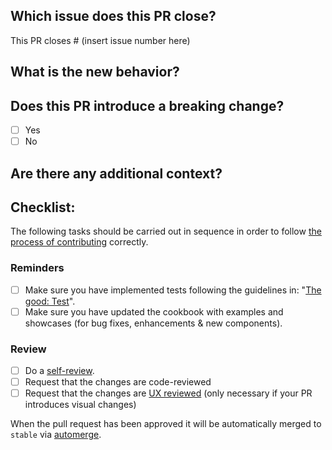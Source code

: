 ## Which issue does this PR close?

This PR closes # (insert issue number here)

## What is the new behavior?

<!-- Replace this paragraph with a description of the new behaviour after your pull request is merged -->

## Does this PR introduce a breaking change?

- [ ] Yes
- [ ] No

<!-- If this PR contains a breaking change, replace this paragraph with a description of the impact and migration path for existing applications  -->

## Are there any additional context?

<!-- Replace this paragraph with any additional context e.g, explanations, links or screenshots (if any) -->

## Checklist:

The following tasks should be carried out in sequence in order to follow [the process of contributing](https://github.com/kirbydesign/designsystem/blob/stable/.github/CONTRIBUTING.md/#the-process-of-contributing) correctly.

### Reminders
- [ ] Make sure you have implemented tests following the guidelines in: "[The good: Test](https://github.com/kirbydesign/designsystem/wiki/The-Good%3A-Test)".
- [ ] Make sure you have updated the cookbook with examples and showcases (for bug fixes, enhancements & new components).

### Review  
- [ ] Do a [self-review](https://github.com/kirbydesign/designsystem/wiki/The-Good%3A-Self-review).
- [ ] Request that the changes are code-reviewed 
- [ ] Request that the changes are [UX reviewed](https://github.com/kirbydesign/designsystem/blob/stable/.github/CONTRIBUTING.md/#ux-review) (only necessary if your PR introduces visual changes)

When the pull request has been approved it will be automatically merged to `stable` via [automerge](https://docs.github.com/en/github/collaborating-with-issues-and-pull-requests/automatically-merging-a-pull-request).


